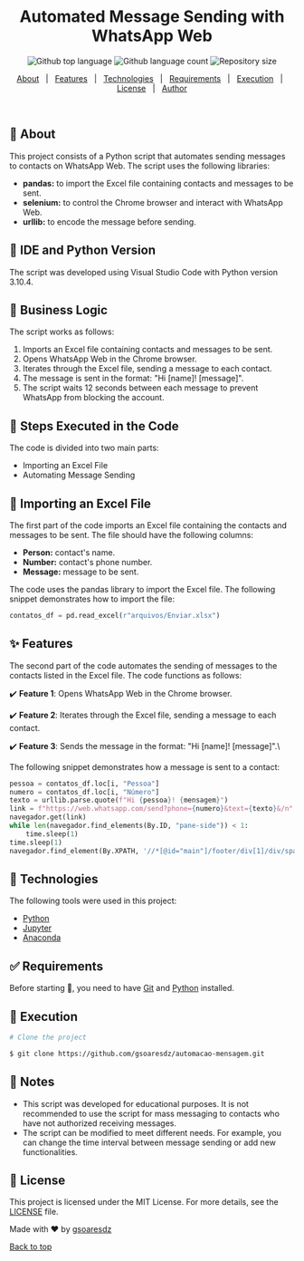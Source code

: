 <h1 align="center">Automated Message Sending with WhatsApp Web</h1>

<p align="center">
  <img alt="Github top language" src="https://img.shields.io/github/languages/top/gsoaresdz/automated-message?color=56BEB8">

  <img alt="Github language count" src="https://img.shields.io/github/languages/count/gsoaresdz/automated-message?color=56BEB8">

  <img alt="Repository size" src="https://img.shields.io/github/repo-size/gsoaresdz/automated-message?color=56BEB8">

  <!--<img alt="License" src="https://img.shields.io/github/license/gsoaresdz/automacao-mensagem?color=56BEB8">-->

</p>

<p align="center">
  <a href="#dart-about">About</a> &#xa0; | &#xa0; 
  <a href="#sparkles-features">Features</a> &#xa0; | &#xa0;
  <a href="#rocket-technologies">Technologies</a> &#xa0; | &#xa0;
  <a href="#white_check_mark-requirements">Requirements</a> &#xa0; | &#xa0;
  <a href="#checkered_flag-execution">Execution</a> &#xa0; | &#xa0;
  <a href="#memo-license">License</a> &#xa0; | &#xa0;
  <a href="https://github.com/gsoaresdz" target="_blank">Author</a>
</p>

<br>

## :dart: About

This project consists of a Python script that automates sending messages to contacts on WhatsApp Web. The script uses the following libraries:

- **pandas:** to import the Excel file containing contacts and messages to be sent.
- **selenium:** to control the Chrome browser and interact with WhatsApp Web.
- **urllib:** to encode the message before sending.

## :memo: IDE and Python Version

The script was developed using Visual Studio Code with Python version 3.10.4.

## :memo: Business Logic

The script works as follows:

1. Imports an Excel file containing contacts and messages to be sent.
2. Opens WhatsApp Web in the Chrome browser.
3. Iterates through the Excel file, sending a message to each contact.
4. The message is sent in the format: "Hi [name]! [message]".
5. The script waits 12 seconds between each message to prevent WhatsApp from blocking the account.

## :memo: Steps Executed in the Code

The code is divided into two main parts:

- Importing an Excel File
- Automating Message Sending

## :memo: Importing an Excel File

The first part of the code imports an Excel file containing the contacts and messages to be sent. The file should have the following columns:

- **Person:** contact's name.
- **Number:** contact's phone number.
- **Message:** message to be sent.

The code uses the pandas library to import the Excel file. The following snippet demonstrates how to import the file:

```python
contatos_df = pd.read_excel(r"arquivos/Enviar.xlsx")
```

## :sparkles: Features

The second part of the code automates the sending of messages to the contacts listed in the Excel file. The code functions as follows:

:heavy_check_mark: **Feature 1**: Opens WhatsApp Web in the Chrome browser.

:heavy_check_mark: **Feature 2**: Iterates through the Excel file, sending a message to each contact.

:heavy_check_mark: **Feature 3**: Sends the message in the format: "Hi [name]! [message]".\

The following snippet demonstrates how a message is sent to a contact:

```python
pessoa = contatos_df.loc[i, "Pessoa"]
numero = contatos_df.loc[i, "Número"]
texto = urllib.parse.quote(f"Hi {pessoa}! {mensagem}")
link = f"https://web.whatsapp.com/send?phone={numero}&text={texto}&/n"
navegador.get(link)
while len(navegador.find_elements(By.ID, "pane-side")) < 1:
    time.sleep(1)
time.sleep(1)
navegador.find_element(By.XPATH, '//*[@id="main"]/footer/div[1]/div/span[2]/div/div[2]/div[2]/button/span').click()
```

## :rocket: Technologies

The following tools were used in this project:

- [Python](https://www.python.org/)
- [Jupyter](https://jupyter.org/)
- [Anaconda](https://www.anaconda.com/)

## :white_check_mark: Requirements

Before starting :checkered_flag:, you need to have [Git](https://git-scm.com/) and [Python](https://www.python.org/) installed.

## :checkered_flag: Execution

```bash
# Clone the project

$ git clone https://github.com/gsoaresdz/automacao-mensagem.git
```

## :memo: Notes

- This script was developed for educational purposes. It is not recommended to use the script for mass messaging to contacts who have not authorized receiving messages.
- The script can be modified to meet different needs. For example, you can change the time interval between message sending or add new functionalities.

## :memo: License

This project is licensed under the MIT License. For more details, see the [LICENSE](LICENSE) file.

Made with :heart: by <a href="https://github.com/gsoaresdz" target="_blank">gsoaresdz</a>

<a href="#top">Back to top</a>

